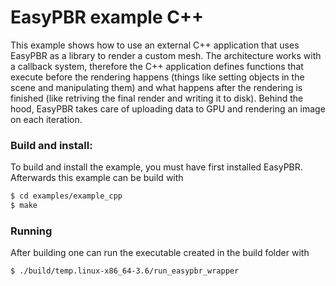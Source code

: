 # EasyPBR example C++


This example shows how to use an external C++ application that uses EasyPBR as a library to render a custom mesh.
The architecture works with a callback system, therefore the C++ application defines functions that execute before the rendering happens (things like setting objects in the scene and manipulating them) and what happens after the rendering is finished (like retriving the final render and writing it to disk).
Behind the hood, EasyPBR takes care of uploading data to GPU and rendering an image on each iteration.

### Build and install:
To build and install the example, you must have first installed EasyPBR. Afterwards this example can be build with
```sh
$ cd examples/example_cpp
$ make
```

### Running
After building one can run the executable created in the build folder with
```sh
$ ./build/temp.linux-x86_64-3.6/run_easypbr_wrapper
```
